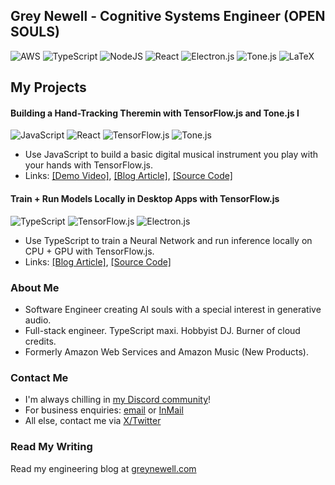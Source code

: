 
## Grey Newell - Cognitive Systems Engineer (OPEN SOULS)
![AWS](https://img.shields.io/badge/AWS-%23FF9900.svg?style=for-the-badge&logo=amazon-aws&logoColor=white)
![TypeScript](https://img.shields.io/badge/typescript-%23007ACC.svg?style=for-the-badge&logo=typescript&logoColor=white)
![NodeJS](https://img.shields.io/badge/node.js-6DA55F?style=for-the-badge&logo=node.js&logoColor=white)
![React](https://img.shields.io/badge/react-%2320232a.svg?style=for-the-badge&logo=react&logoColor=%2361DAFB)
![Electron.js](https://img.shields.io/badge/Electron-191970?style=for-the-badge&logo=Electron&logoColor=white)
![Tone.js](https://img.shields.io/badge/tone.js-violet?style=for-the-badge)
![LaTeX](https://img.shields.io/badge/latex-%23008080.svg?style=for-the-badge&logo=latex&logoColor=white)

## My Projects

#### Building a Hand-Tracking Theremin with TensorFlow.js and Tone.js I
![JavaScript](https://img.shields.io/badge/javascript-%23323330.svg?style=for-the-badge&logo=javascript&logoColor=%23F7DF1E)
![React](https://img.shields.io/badge/react-%2320232a.svg?style=for-the-badge&logo=react&logoColor=%2361DAFB)
![TensorFlow.js](https://img.shields.io/badge/TensorFlow.js-%23FF6F00.svg?style=for-the-badge&logo=TensorFlow&logoColor=white)
![Tone.js](https://img.shields.io/badge/tone.js-violet?style=for-the-badge)
- Use JavaScript to build a basic digital musical instrument you play with your hands with TensorFlow.js.
- Links: [[Demo Video]](https://www.youtube.com/watch?v=Bysc_NDmKHU), [[Blog Article]](https://greynewell.com/building-a-hand-tracking-theremin-with-tensorflowjs-and-tonejs-i), [[Source Code]](https://gist.github.com/greynewell/a4f5bbe9b072d79b94915385670633a8)

#### Train + Run Models Locally in Desktop Apps with TensorFlow.js
![TypeScript](https://img.shields.io/badge/typescript-%23007ACC.svg?style=for-the-badge&logo=typescript&logoColor=white)
![TensorFlow.js](https://img.shields.io/badge/TensorFlow.js-%23FF6F00.svg?style=for-the-badge&logo=TensorFlow&logoColor=white)
![Electron.js](https://img.shields.io/badge/Electron-191970?style=for-the-badge&logo=Electron&logoColor=white)
- Use TypeScript to train a Neural Network and run inference locally on CPU + GPU with TensorFlow.js.
- Links: [[Blog Article]](https://greynewell.com/train-and-run-local-models-in-cross-platform-desktop-apps-with-tensorflowjs), [[Source Code]](https://github.com/greynewell/tfjs-electron-app)


### About Me
- Software Engineer creating AI souls with a special interest in generative audio.
- Full-stack engineer. TypeScript maxi. Hobbyist DJ. Burner of cloud credits.
- Formerly Amazon Web Services and Amazon Music (New Products).

### Contact Me
- I'm always chilling in [my Discord community](https://discord.gg/gKf6CzMN)!
- For business enquiries: [email](grey@opensouls.org) or [InMail](https://www.linkedin.com/in/greynewell/)
- All else, contact me via [X/Twitter](https://x.com/GreyNewell)

 ### Read My Writing
 Read my engineering blog at [greynewell.com](https://greynewell.com)
